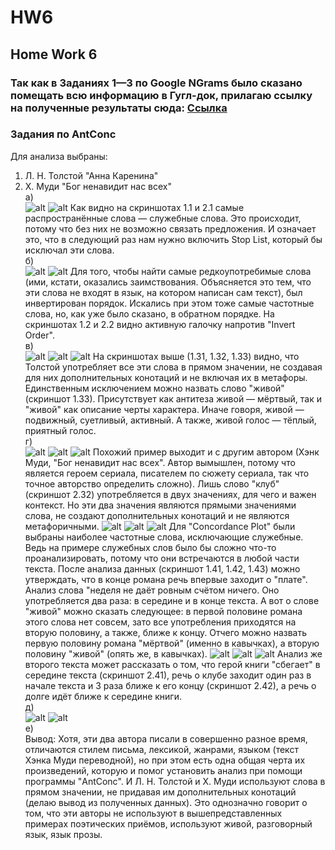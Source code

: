 # HW6
## Home Work 6
### Так как в Заданиях 1—3 по Google NGrams было сказано помещать всю информацию в Гугл-док, прилагаю ссылку на полученные результаты сюда: [Ссылка](https://docs.google.com/document/d/1mvTUFhVhm1KCPzaV9s_NaM2A1GcUs1pLbbvGwRJg1Go/edit?usp=sharing "Гугл-док")
### Задания по AntConc
Для анализа выбраны:  
1. Л. Н. Толстой "Анна Каренина"  
2. Х. Муди "Бог ненавидит нас всех"  
а)  
![alt](https://github.com/LoshkarevAnton/hw6/blob/master/1.1.JPG "Скриншот 1.1")
![alt](https://github.com/LoshkarevAnton/hw6/blob/master/2.1.JPG "Скриншот 2.1")
Как видно на скриншотах 1.1 и 2.1 самые распространённые слова — служебные слова. Это происходит, потому что без них не возможно связать предложения. И означает это, что в следующий раз нам нужно включить Stop List, который бы исключал эти слова.  
б)  
![alt](https://github.com/LoshkarevAnton/hw6/blob/master/1.2.JPG "Скриншот 1.2")
![alt](https://github.com/LoshkarevAnton/hw6/blob/master/2.2.JPG "Скриншот 2.2")
Для того, чтобы найти самые редкоупотребимые слова (ими, кстати, оказались заимствования. Объясняется это тем, что эти слова не входят в язык, на котором написан сам текст), был инвертирован порядок. Искались при этом тоже самые частотные слова, но, как уже было сказано, в обратном порядке. На скриншотах 1.2 и 2.2 видно активную галочку напротив "Invert Order".  
в)  
![alt](https://github.com/LoshkarevAnton/hw6/blob/master/1.31.JPG "Скриншот 1.31")
![alt](https://github.com/LoshkarevAnton/hw6/blob/master/1.32.JPG "Скриншот 1.32")
![alt](https://github.com/LoshkarevAnton/hw6/blob/master/1.33.JPG "Скриншот 1.33")
На скриншотах выше (1.31, 1.32, 1.33) видно, что Толстой употребляет все эти слова в прямом значении, не создавая для них дополнительных конотаций и не включая их в метафоры. Единственным исключением можно назвать слово "живой" (скриншот 1.33). Присутствует как антитеза живой — мёртвый, так и "живой" как описание черты характера. Иначе говоря, живой — подвижный, суетливый, активный. А также, живой голос — тёплый, приятный голос.  
г)  
![alt](https://github.com/LoshkarevAnton/hw6/blob/master/2.31.JPG "Скриншот 2.31")
![alt](https://github.com/LoshkarevAnton/hw6/blob/master/2.32.JPG "Скриншот 2.32")
![alt](https://github.com/LoshkarevAnton/hw6/blob/master/2.33.JPG "Скриншот 2.33")
Похожий пример выходит и с другим автором (Хэнк Муди, "Бог ненавидит нас всех". Автор вымышлен, потому что является героем сериала, писателем по сюжету сериала, так что точное авторство определить сложно). Лишь слово "клуб" (скриншот 2.32) употребляется в двух значениях, для чего и важен контекст. Но эти два значения являются прямыми значениями слова, не создают дополнительных конотаций и не являются метафоричными.
![alt](https://github.com/LoshkarevAnton/hw6/blob/master/1.41.JPG "Скриншот 1.41")
![alt](https://github.com/LoshkarevAnton/hw6/blob/master/1.42.JPG "Скриншот 1.42")
![alt](https://github.com/LoshkarevAnton/hw6/blob/master/1.43.JPG "Скриншот 1.43")
Для "Concordance Plot" были выбраны наиболее частотные слова, исключающие служебные. Ведь на примере служебных слов было бы сложно что-то проанализировать, потому что они встречаются в любой части текста. После анализа данных (скриншот 1.41, 1.42, 1.43) можно утверждать, что в конце романа речь впервые заходит о "плате". Анализ слова "неделя не даёт ровным счётом ничего. Оно употребляется два раза: в середине и в конце текста. А вот о слове "живой" можно сказать следующее: в первой половине романа этого слова нет совсем, зато все употребления приходятся на вторую половину, а также, ближе к концу. Отчего можно назвать первую половину романа "мёртвой" (именно в кавычках), а вторую половину "живой" (опять же, в кавычках).
![alt](https://github.com/LoshkarevAnton/hw6/blob/master/2.41.JPG "Скриншот 2.41")
![alt](https://github.com/LoshkarevAnton/hw6/blob/master/2.42.JPG "Скриншот 2.42")
![alt](https://github.com/LoshkarevAnton/hw6/blob/master/2.43.JPG "Скриншот 2.43")
Анализ же второго текста может рассказать о том, что герой книги "сбегает" в середине текста (скриншот 2.41), речь о клубе заходит один раз в начале текста и 3 раза ближе к его концу (скриншот 2.42), а речь о долге идёт ближе к середине книги.  
д)  
![alt](https://github.com/LoshkarevAnton/hw6/blob/master/1.5.JPG "Скриншот 1.5")
![alt](https://github.com/LoshkarevAnton/hw6/blob/master/2.5.JPG "Скриншот 2.5")  
е)  
Вывод: Хотя, эти два автора писали в совершенно разное время, отличаются стилем письма, лексикой, жанрами, языком (текст Хэнка Муди переводной), но при этом есть одна общая черта их произведений, которую и помог установить анализ при помощи программы "AntConc". И Л. Н. Толстой и Х. Муди используют слова в прямом значении, не придавая им дополнительных конотаций (делаю вывод из полученных данных). Это однозначно говорит о том, что эти авторы не используют в вышепредставленных примерах поэтических приёмов, используют живой, разговорный язык, язык прозы. 
